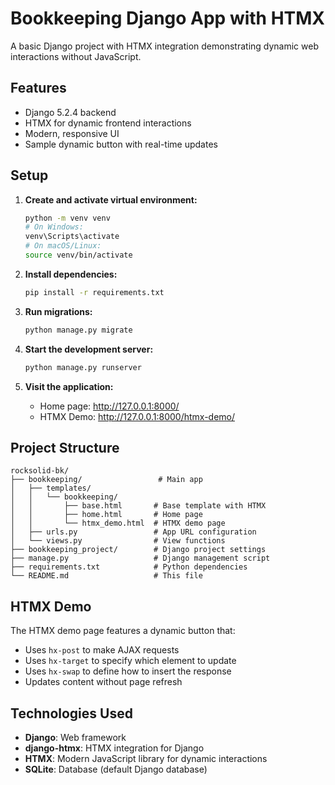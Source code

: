 # Bookkeeping Django App with HTMX

A basic Django project with HTMX integration demonstrating dynamic web interactions without JavaScript.

## Features

- Django 5.2.4 backend
- HTMX for dynamic frontend interactions
- Modern, responsive UI
- Sample dynamic button with real-time updates

## Setup

1. **Create and activate virtual environment:**
   ```bash
   python -m venv venv
   # On Windows:
   venv\Scripts\activate
   # On macOS/Linux:
   source venv/bin/activate
   ```

2. **Install dependencies:**
   ```bash
   pip install -r requirements.txt
   ```

3. **Run migrations:**
   ```bash
   python manage.py migrate
   ```

4. **Start the development server:**
   ```bash
   python manage.py runserver
   ```

5. **Visit the application:**
   - Home page: http://127.0.0.1:8000/
   - HTMX Demo: http://127.0.0.1:8000/htmx-demo/

## Project Structure

```
rocksolid-bk/
├── bookkeeping/                 # Main app
│   ├── templates/
│   │   └── bookkeeping/
│   │       ├── base.html       # Base template with HTMX
│   │       ├── home.html       # Home page
│   │       └── htmx_demo.html  # HTMX demo page
│   ├── urls.py                 # App URL configuration
│   └── views.py                # View functions
├── bookkeeping_project/        # Django project settings
├── manage.py                   # Django management script
├── requirements.txt            # Python dependencies
└── README.md                   # This file
```

## HTMX Demo

The HTMX demo page features a dynamic button that:
- Uses `hx-post` to make AJAX requests
- Uses `hx-target` to specify which element to update
- Uses `hx-swap` to define how to insert the response
- Updates content without page refresh

## Technologies Used

- **Django**: Web framework
- **django-htmx**: HTMX integration for Django
- **HTMX**: Modern JavaScript library for dynamic interactions
- **SQLite**: Database (default Django database) 